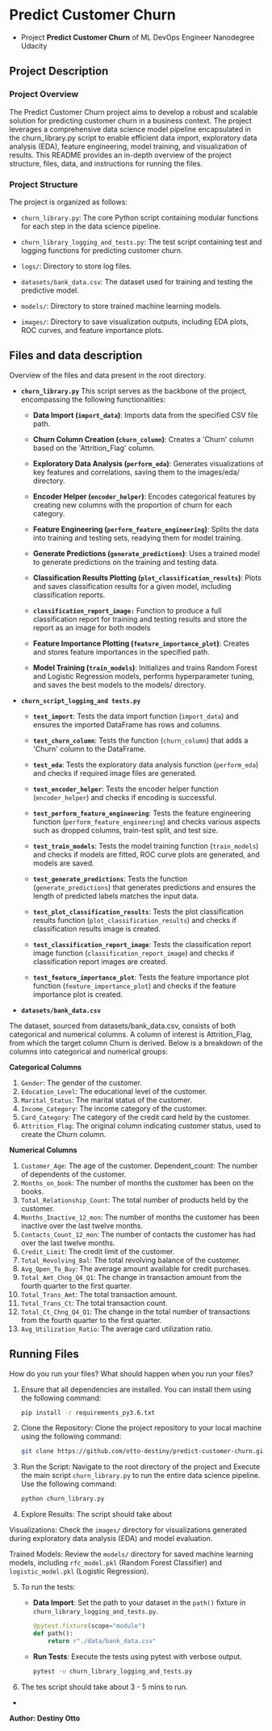 # Predict Customer Churn

- Project **Predict Customer Churn** of ML DevOps Engineer Nanodegree Udacity

## Project Description

### Project Overview

The Predict Customer Churn project aims to develop a robust and scalable solution for predicting customer churn in a business context. The project leverages a comprehensive data science model pipeline encapsulated in the churn_library.py script to enable efficient data import, exploratory data analysis (EDA), feature engineering, model training, and visualization of results. This README provides an in-depth overview of the project structure, files, data, and instructions for running the files.


### Project Structure
The project is organized as follows:

- `churn_library.py`: The core Python script containing modular functions for each step in the data science pipeline.

- `churn_library_logging_and_tests.py`: The test script containing test and logging functions for predicting customer churn.

- `logs/`: Directory to store log files.

- `datasets/bank_data.csv`: The dataset used for training and testing the predictive model.

- `models/`: Directory to store trained machine learning models.

- `images/`: Directory to save visualization outputs, including EDA plots, ROC curves, and feature importance plots.
## Files and data description
Overview of the files and data present in the root directory.

- **`churn_library.py`**
This script serves as the backbone of the project, encompassing the following functionalities:

  - **Data Import (`import_data`)**: Imports data from the specified CSV file path.

  - **Churn Column Creation (`churn_column`)**: Creates a 'Churn' column based on the 'Attrition_Flag' column.

  - **Exploratory Data Analysis (`perform_eda`)**: Generates visualizations of key features and correlations, saving them to the images/eda/ directory.

  - **Encoder Helper (`encoder_helper`)**: Encodes categorical features by creating new columns with the proportion of churn for each category.

  - **Feature Engineering (`perform_feature_engineering`)**: Splits the data into training and testing sets, readying them for model training.

  - **Generate Predictions (`generate_predictions`)**: Uses a trained model to generate predictions on the training and testing data.

  - **Classification Results Plotting (`plot_classification_results`)**: Plots and saves classification results for a given model, including classification reports.

  - **`classification_report_image:`** Function to produce a full classification report for training and testing results and store the report as an image for both models

  - **Feature Importance Plotting (`feature_importance_plot`)**: Creates and stores feature importances in the specified path.

  - **Model Training (`train_models`)**: Initializes and trains Random Forest and Logistic Regression models, performs hyperparameter tuning, and saves the best models to the models/ directory.

- **`churn_script_logging_and tests.py`**


   - **`test_import`**: Tests the data import function (`import_data`) and ensures the imported DataFrame has rows and columns.

   - **`test_churn_column`**: Tests the function (`churn_column`) that adds a 'Churn' column to the DataFrame.

   - **`test_eda`**: Tests the exploratory data analysis function (`perform_eda`) and checks if required image files are generated.

   - **`test_encoder_helper`**: Tests the encoder helper function (`encoder_helper`) and checks if encoding is successful.

   - **`test_perform_feature_engineering`**: Tests the feature engineering function (`perform_feature_engineering`) and checks various aspects such as dropped columns, train-test split, and test size.

   - **`test_train_models`**: Tests the model training function (`train_models`) and checks if models are fitted, ROC curve plots are generated, and models are saved.

   - **`test_generate_predictions`**: Tests the function (`generate_predictions`) that generates predictions and ensures the length of predicted labels matches the input data.

    - **`test_plot_classification_results`**: Tests the plot classification results function (`plot_classification_results`) and checks if classification results image is created.

    - **`test_classification_report_image`**: Tests the classification report image function (`classification_report_image`) and checks if classification report images are created.

    - **`test_feature_importance_plot`**: Tests the feature importance plot function (`feature_importance_plot`) and checks if the feature importance plot is created.


- **`datasets/bank_data.csv`**

The dataset, sourced from datasets/bank_data.csv, consists of both categorical and numerical columns. A column of interest is Attrition_Flag, from which the target column Churn is derived. Below is a breakdown of the columns into categorical and numerical groups:

**Categorical Columns**

1. `Gender`: The gender of the customer.
2. `Education_Level`: The educational level of the customer.
3. `Marital_Status`: The marital status of the customer.
4. `Income_Category`: The income category of the customer.
5. `Card_Category`: The category of the credit card held by the customer.
6. `Attrition_Flag`: The original column indicating customer status, used to create the Churn column.

**Numerical Columns**

1. `Customer_Age`: The age of the customer.
Dependent_count: The number of dependents of the customer.
2. `Months_on_book`: The number of months the customer has been on the books.
3. `Total_Relationship_Count`: The total number of products held by the customer.
4. `Months_Inactive_12_mon`: The number of months the customer has been inactive over the last twelve months.
5. `Contacts_Count_12_mon`: The number of contacts the customer has had over the last twelve months.
6. `Credit_Limit`: The credit limit of the customer.
7. `Total_Revolving_Bal`: The total revolving balance of the customer.
8. `Avg_Open_To_Buy`: The average amount available for credit purchases.
9. `Total_Amt_Chng_Q4_Q1`: The change in transaction amount from the fourth quarter to the first quarter.
10. `Total_Trans_Amt`: The total transaction amount.
11. `Total_Trans_Ct`: The total transaction count.
12. `Total_Ct_Chng_Q4_Q1`: The change in the total number of transactions from the fourth quarter to the first quarter.
13. `Avg_Utilization_Ratio`: The average card utilization ratio.


## Running Files
How do you run your files? What should happen when you run your files?
1. Ensure that all dependencies are installed. You can install them using the following command:

    ```bash
    pip install -r requirements_py3.6.txt
    ```
2. Clone the Repository: Clone the project repository to your local machine using the following command:
    ```bash
    git clone https://github.com/otto-destiny/predict-customer-churn.git
    ```
3. Run the Script: Navigate to the root directory of the project and Execute the main script `churn_library.py` to run the entire data science pipeline. Use the following command:
    ```bash
    python churn_library.py
    ```
4. Explore Results: The script should take about

Visualizations: Check the `images/` directory for visualizations generated during exploratory data analysis (EDA) and model evaluation.

Trained Models: Review the `models/` directory for saved machine learning models, including `rfc_model.pkl` (Random Forest Classifier) and `logistic_model.pkl` (Logistic Regression).

5. To run the tests:
   - **Data Import**: Set the path to your dataset in the `path()` fixture in `churn_library_logging_and_tests.py`.

        ```python
        @pytest.fixture(scope="module")
        def path():
            return r"./data/bank_data.csv"
        ```

   - **Run Tests**: Execute the tests using pytest with verbose output.

        ```bash
        pytest -v churn_library_logging_and_tests.py
        ```
6. The tes script should take about 3 - 5 mins to run.

*
**Author: Destiny Otto**


